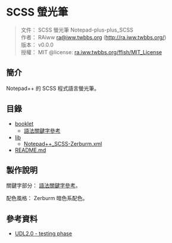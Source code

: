 SCSS 螢光筆
=======


> 文件： SCSS 螢光筆 Notepad-plus-plus_SCSS<br />
> 作者： RAiww <ra@iww.twbbs.org> (http://ra.iww.twbbs.org/)<br />
> 版本： v0.0.0<br />
> 授權： MIT @license: [ra.iww.twbbs.org/ffish/MIT_License](http://ra.iww.twbbs.org/ffish/MIT_License)



## 簡介

Notepad++ 的 SCSS 程式語言螢光筆。



## 目錄

  * [booklet](booklet)
    * [語法關鍵字參考](booklet/code_keyword.md)
  * [lib](lib)
    * [Notepad++_SCSS-Zerburm.xml](lib/Notepad_SCSS_Zerburm.xml)
  * [README.md](README.md)



## 製作說明

關鍵字部分： [語法關鍵字參考](booklet/code_keyword.md)。

配色風格： Zerburm 暗色系配色。



## 參考資料

  - [UDL2.0 - testing phase](http://udl20.weebly.com/)

